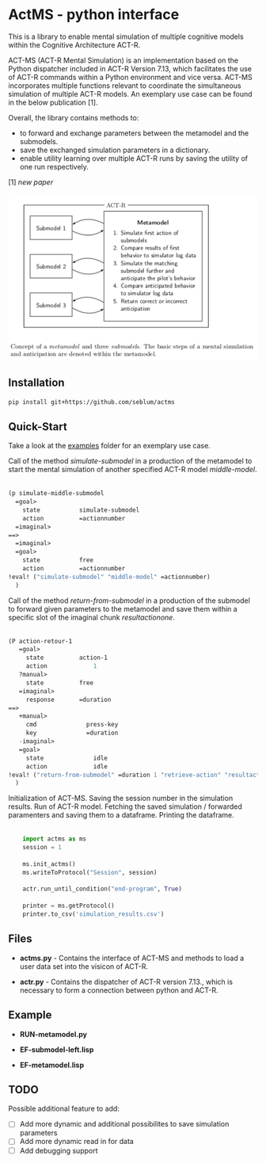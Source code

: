 # ActMS - python interface

This is a library to enable mental simulation of multiple cognitive models within the Cognitive Architecture ACT-R.

ACT-MS (ACT-R Mental Simulation) is an implementation based on the Python dispatcher included in ACT-R Version 7.13, which facilitates the use of ACT-R commands within a Python environment and vice versa. ACT-MS incorporates multiple functions relevant to coordinate the simultaneous simulation of multiple ACT-R models. An exemplary use case can be found in the below publication [1].

Overall, the library contains methods to: 

- to forward and exchange parameters between the metamodel and the submodels.
- save the exchanged simulation parameters in a dictionary.
- enable utility learning over multiple ACT-R runs by saving the utility of one run respectively.


[1] <cite> new paper </cite> 

![Exemplary Visicon](mentalsimulation.png)


## Installation

```bash
pip install git+https://github.com/seblum/actms
```


## Quick-Start

Take a look at the [examples](examples) folder for an exemplary use case.


Call of the method <em>simulate-submodel</em> in a production of the metamodel to start the mental simulation of another specified ACT-R model <em>middle-model</em>.

```lisp

(p simulate-middle-submodel
  =goal>
    state           simulate-submodel
    action          =actionnumber
  =imaginal>
==>
  =imaginal>
  =goal>
    state           free
    action          =actionnumber
!eval! ("simulate-submodel" "middle-model" =actionnumber)
  )

```

Call of the method <em>return-from-submodel</em> in a production of the submodel to forward given parameters to the metamodel and save them within a specific slot of the imaginal chunk <em>resultactionone</em>.

```lisp

(P action-retour-1
   =goal>
     state          action-1
     action 		    1
   ?manual>   
     state          free
   =imaginal>
     response       =duration
==>
   +manual>              
     cmd      		  press-key     
     key      		  =duration
   -imaginal>
   =goal>
     state 			    idle
     action			    idle
!eval! ("return-from-submodel" =duration 1 "retrieve-action" "resultactionone")
  )

```

Initialization of ACT-MS. Saving the session number in the simulation results. Run of ACT-R model. Fetching the saved simulation / forwarded paramenters and saving them to a dataframe. Printing the dataframe.

```python
	
	import actms as ms
	session = 1

	ms.init_actms()
    ms.writeToProtocol("Session", session)

    actr.run_until_condition("end-program", True)       

    printer = ms.getProtocol()
	printer.to_csv('simulation_results.csv')

```

## Files

- **actms.py** - Contains the interface of ACT-MS and methods to load a user data set into the visicon of ACT-R.

- **actr.py** - Contains the dispatcher of ACT-R version 7.13., which is necessary to form a connection between python and ACT-R.


## Example

- **RUN-metamodel.py** 

- **EF-submodel-left.lisp**

- **EF-metamodel.lisp** 

## TODO
Possible additional feature to add:

- [ ] Add more dynamic and additional possibilites to save simulation parameters
- [ ] Add more dynamic read in for data
- [ ] Add debugging support 
